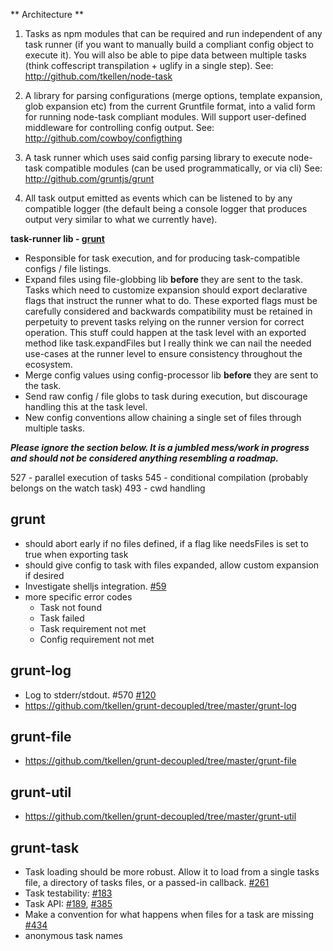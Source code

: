 ** Architecture **

1. Tasks as npm modules that can be required and run independent of any task runner (if you want to manually build a compliant config object to execute it).  You will also be able to pipe data between multiple tasks (think coffescript transpilation + uglify in a single step).  See: http://github.com/tkellen/node-task

2. A library for parsing configurations (merge options, template expansion, glob expansion etc) from the current Gruntfile format, into a valid form for running node-task compliant modules.  Will support user-defined middleware for controlling config output.  See: http://github.com/cowboy/configthing

3. A task runner which uses said config parsing library to execute node-task compatible modules (can be used programmatically, or via cli)  See: http://github.com/gruntjs/grunt

4. All task output emitted as events which can be listened to by any compatible logger (the default being a console logger that produces output very similar to what we currently have).

**task-runner lib - [grunt](/gruntjs/grunt)**
- Responsible for task execution, and for producing task-compatible configs / file listings.
- Expand files using file-globbing lib **before** they are sent to the task.  Tasks which need to customize expansion should export declarative flags that instruct the runner what to do.  These exported flags must be carefully considered and backwards compatibility must be retained in perpetuity to prevent tasks relying on the runner version for correct operation.  This stuff could happen at the task level with an exported method like task.expandFiles but I really think we can nail the needed use-cases at the runner level to ensure consistency throughout the ecosystem.
- Merge config values using config-processor lib **before** they are sent to the task.
- Send raw config / file globs to task during execution, but discourage handling this at the task level.
- New config conventions allow chaining a single set of files through multiple tasks.








***Please ignore the section below.  It is a jumbled mess/work in progress and should not be considered anything resembling a roadmap.***

527 - parallel execution of tasks
545 - conditional compilation (probably belongs on the watch task)
493 - cwd handling

## grunt
* should abort early if no files defined, if a flag like needsFiles is set to true when exporting task
* should give config to task with files expanded, allow custom expansion if desired
* Investigate shelljs integration. [#59](https://github.com/gruntjs/grunt/issues/59)
* more specific error codes
  * Task not found
  * Task failed
  * Task requirement not met
  * Config requirement not met

## grunt-log
* Log to stderr/stdout. #570 [#120](https://github.com/gruntjs/grunt/issues/120)
* https://github.com/tkellen/grunt-decoupled/tree/master/grunt-log

## grunt-file
* https://github.com/tkellen/grunt-decoupled/tree/master/grunt-file

## grunt-util
* https://github.com/tkellen/grunt-decoupled/tree/master/grunt-util

## grunt-task
* Task loading should be more robust.  Allow it to load from a single tasks file, a directory of tasks files, or a passed-in callback. [#261](https://github.com/gruntjs/grunt/issues/261)
* Task testability: [#183](https://github.com/gruntjs/grunt/issues/183)
* Task API: [#189](https://github.com/gruntjs/grunt/issues/189), [#385](https://github.com/gruntjs/grunt/issues/385)
* Make a convention for what happens when files for a task are missing [#434](https://github.com/gruntjs/grunt/issues/434)
* anonymous task names
